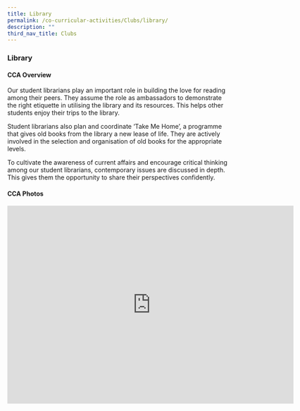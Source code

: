 ```yaml
---
title: Library
permalink: /co-curricular-activities/Clubs/library/
description: ""
third_nav_title: Clubs
---
```

### Library

#### CCA Overview

Our student librarians play an important role in building the love for reading among their peers. They assume the role as ambassadors to demonstrate the right etiquette in utilising the library and its resources. This helps other students enjoy their trips to the library.

Student librarians also plan and coordinate ‘Take Me Home’, a programme that gives old books from the library a new lease of life. They are actively involved in the selection and organisation of old books for the appropriate levels.

To cultivate the awareness of current affairs and encourage critical thinking among our student librarians, contemporary issues are discussed in depth. This gives them the opportunity to share their perspectives confidently.

#### CCA Photos
<iframe allowfullscreen="true" height="450" width="650" frameborder="0" src="https://docs.google.com/presentation/d/e/2PACX-1vT1M_Qv6jbu5L1u_SJahFv7BL9e-waV8bKq31jcnAkmGu4DneYG90fzdKQlIA-nw8UvxgX8TCfdpuQZ/embed?start=false&amp;loop=false&amp;delayms=3000"></iframe>